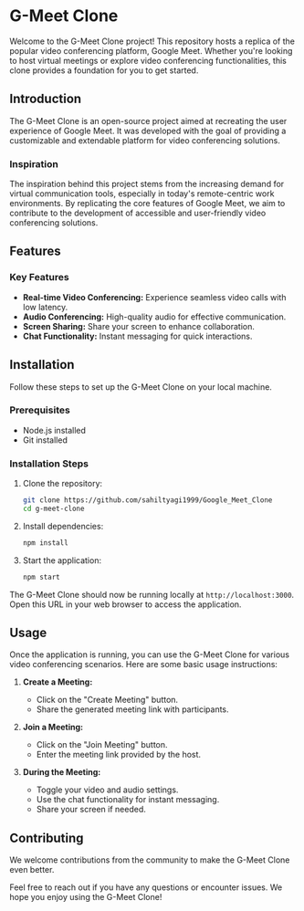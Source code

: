 # G-Meet Clone

Welcome to the G-Meet Clone project! This repository hosts a replica of the popular video conferencing platform, Google Meet. Whether you're looking to host virtual meetings or explore video conferencing functionalities, this clone provides a foundation for you to get started.


## Introduction

The G-Meet Clone is an open-source project aimed at recreating the user experience of Google Meet. It was developed with the goal of providing a customizable and extendable platform for video conferencing solutions.

### Inspiration

The inspiration behind this project stems from the increasing demand for virtual communication tools, especially in today's remote-centric work environments. By replicating the core features of Google Meet, we aim to contribute to the development of accessible and user-friendly video conferencing solutions.

## Features

### Key Features

- **Real-time Video Conferencing:** Experience seamless video calls with low latency.
- **Audio Conferencing:** High-quality audio for effective communication.
- **Screen Sharing:** Share your screen to enhance collaboration.
- **Chat Functionality:** Instant messaging for quick interactions.


## Installation

Follow these steps to set up the G-Meet Clone on your local machine.

### Prerequisites

- Node.js installed
- Git installed

### Installation Steps

1. Clone the repository:

    ```bash
    git clone https://github.com/sahiltyagi1999/Google_Meet_Clone
    cd g-meet-clone
    ```

2. Install dependencies:

    ```bash
    npm install
    ```

3. Start the application:

    ```bash
    npm start
    ```

The G-Meet Clone should now be running locally at `http://localhost:3000`. Open this URL in your web browser to access the application.

## Usage

Once the application is running, you can use the G-Meet Clone for various video conferencing scenarios. Here are some basic usage instructions:

1. **Create a Meeting:**
    - Click on the "Create Meeting" button.
    - Share the generated meeting link with participants.

2. **Join a Meeting:**
    - Click on the "Join Meeting" button.
    - Enter the meeting link provided by the host.

3. **During the Meeting:**
    - Toggle your video and audio settings.
    - Use the chat functionality for instant messaging.
    - Share your screen if needed.


## Contributing

We welcome contributions from the community to make the G-Meet Clone even better. 



Feel free to reach out if you have any questions or encounter issues. We hope you enjoy using the G-Meet Clone!

